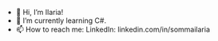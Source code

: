 - 👋 Hi, I’m Ilaria! 
- 🌱 I’m currently learning C#.
- 📫 How to reach me: 
LinkedIn: linkedin.com/in/sommailaria 

<!---
sommailaria/sommailaria is a ✨ special ✨ repository because its `README.md` (this file) appears on your GitHub profile.
You can click the Preview link to take a look at your changes.
--->
